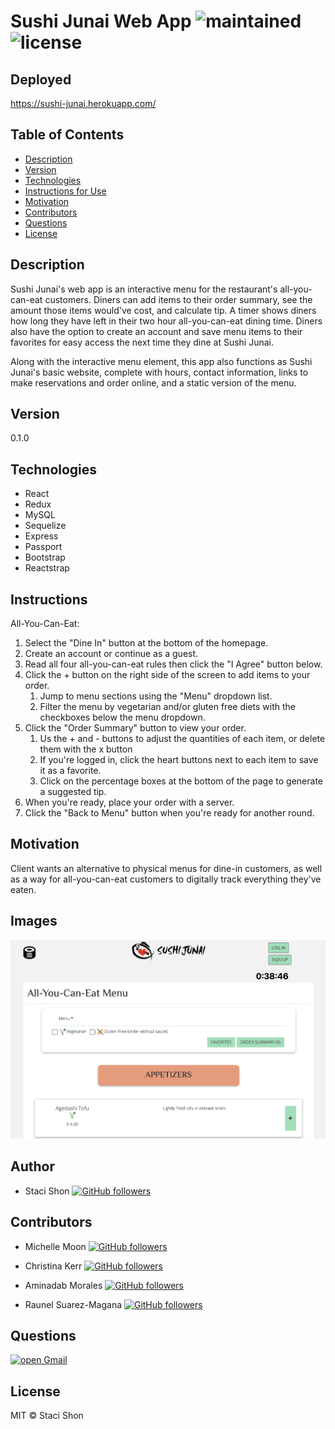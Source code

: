 # Sushi Junai Web App ![maintained](https://img.shields.io/maintenance/true/2020) ![license](https://img.shields.io/badge/license-MIT-blue)


## Deployed
https://sushi-junai.herokuapp.com/

## Table of Contents
* [Description](#Description)
* [Version](#Version)
* [Technologies](#Technologies)
* [Instructions for Use](#Instructions)
* [Motivation](#Motivation)
* [Contributors](#Contributors)
* [Questions](#Questions)
* [License](#License)

## Description

Sushi Junai's web app is an interactive menu for the restaurant's all-you-can-eat customers. Diners can add items to their order summary, see the amount those items would've cost, and calculate tip. A timer shows diners how long they have left in their two hour all-you-can-eat dining time. Diners also have the option to create an account and save menu items to their favorites for easy access the next time they dine at Sushi Junai.

Along with the interactive menu element, this app also functions as Sushi Junai's basic website, complete with hours, contact information, links to make reservations and order online, and a static version of the menu.

## Version 
0.1.0

## Technologies

* React
* Redux
* MySQL
* Sequelize
* Express
* Passport
* Bootstrap
* Reactstrap

## Instructions

All-You-Can-Eat:

1. Select the "Dine In" button at the bottom of the homepage.
2. Create an account or continue as a guest.
3. Read all four all-you-can-eat rules then click the "I Agree" button below.
4. Click the + button on the right side of the screen to add items to your order.
    1. Jump to menu sections using the "Menu" dropdown list.
    2. Filter the menu by vegetarian and/or gluten free diets with the checkboxes below the menu dropdown.
5. Click the "Order Summary" button to view your order.
    1. Us the + and - buttons to adjust the quantities of each item, or delete them with the x button
    2. If you're logged in, click the heart buttons next to each item to save it as a favorite.
    3. Click on the percentage boxes at the bottom of the page to generate a suggested tip.
6. When you're ready, place your order with a server.
7. Click the "Back to Menu" button when you're ready for another round.

## Motivation

Client wants an alternative to physical menus for dine-in customers, as well as a way for all-you-can-eat customers to digitally track everything they've eaten.

## Images

![Menu](./readme-assets/menu-screenshot.png)

## Author
* Staci Shon <a href="https://github.com/s2hon" target="_blank">![GitHub followers](https://img.shields.io/github/followers/s2hon?label=s2hon&style=social)</a></br>

## Contributors

* Michelle Moon <a href="https://github.com/Moon-Ingenium/" target="_blank">![GitHub followers](https://img.shields.io/github/followers/Moon-Ingenium?label=Moon-Ingenium&style=social)</a></br>


* Christina Kerr <a href="https://github.com/christinakerr/" target="_blank">![GitHub followers](https://img.shields.io/github/followers/christinakerr?label=christinakerr&style=social)</a></br>


* Aminadab Morales <a href="https://github.com/aminadabm93/" target="_blank">![GitHub followers](https://img.shields.io/github/followers/aminadabm93?label=aminadabm93&style=social)</a></br>


* Raunel Suarez-Magana <a href="https://github.com/26rsuarez/" target="_blank">![GitHub followers](https://img.shields.io/github/followers/26rsuarez?label=26rsuarez&style=social)</a></br>

## Questions
<a href="mailto: staci.shon@gmail.com" target="_blank">![open Gmail](https://img.shields.io/badge/open-Gmail-red?style=for-the-badge)</a> 

## License
MIT © Staci Shon 
